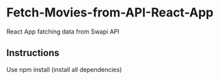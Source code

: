 # Fetch-Movies-from-API-React-App
 React App fatching data from Swapi API
 
## Instructions

Use npm install (install all dependencies)
